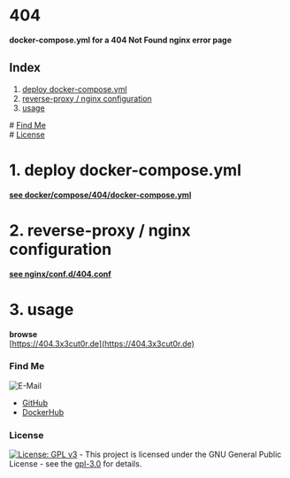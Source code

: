 # 404

**docker-compose.yml for a 404 Not Found nginx error page**

## Index

1. [deploy docker-compose.yml](#deploy)
2. [reverse-proxy / nginx configuration](#reverse-proxy)
3. [usage](#usage)

\# [Find Me](#findme)  
\# [License](#license)

# 1. deploy docker-compose.yml <a name="deploy"></a>

**[see docker/compose/404/docker-compose.yml](https://github.com/3x3cut0r/vps/blob/main/docker/compose/404/docker-compose.yml)**

# 2. reverse-proxy / nginx configuration <a name="reverse-proxy"></a>

**[see nginx/conf.d/404.conf](https://github.com/3x3cut0r/vps/blob/main/nginx/conf.d/404.conf)**

# 3. usage <a name="usage"></a>

**browse**  
[https://404.3x3cut0r.de](https://404.3x3cut0r.de)

### Find Me <a name="findme"></a>

![E-Mail](https://img.shields.io/badge/E--Mail-executor55%40gmx.de-red)

- [GitHub](https://github.com/3x3cut0r)
- [DockerHub](https://hub.docker.com/u/3x3cut0r)

### License <a name="license"></a>

[![License: GPL v3](https://img.shields.io/badge/License-GPLv3-blue.svg)](https://www.gnu.org/licenses/gpl-3.0) - This project is licensed under the GNU General Public License - see the [gpl-3.0](https://www.gnu.org/licenses/gpl-3.0.en.html) for details.
